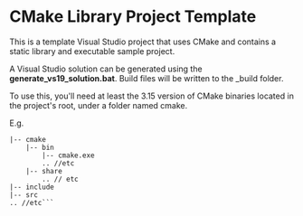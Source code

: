 # CMake Library Project Template

This is a template Visual Studio project that uses CMake and contains a static library and executable sample project. 

A Visual Studio solution can be generated using the **generate_vs19_solution.bat**. Build files will be written to the _build folder.

To use this, you'll need at least the 3.15 version of CMake binaries located in the project's root, under a folder named cmake. 

E.g. 

```cmake-library-project-template/
|-- cmake
    |-- bin
        |-- cmake.exe
        .. //etc
    |-- share
        .. // etc
|-- include
|-- src
.. //etc```
        